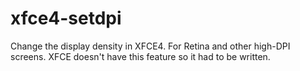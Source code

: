 # xfce4-setdpi
Change the display density in XFCE4. For Retina and other high-DPI screens. XFCE doesn't have this feature so it had to be written.

